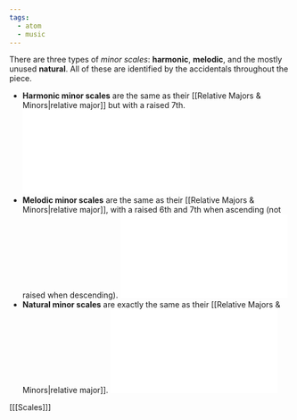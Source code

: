 ```yaml
---
tags:
  - atom
  - music
---
```

There are three types of *minor scales*: **harmonic**, **melodic**, and the mostly unused **natural**. All of these are identified by the accidentals throughout the piece.
- **Harmonic minor scales** are the same as their [[Relative Majors & Minors|relative major]] but with a raised $7$th. 
  ![1000](harmonic-scale.excalidraw.md)
- **Melodic minor scales** are the same as their [[Relative Majors & Minors|relative major]], with a raised $6$th and $7$th when ascending (not raised when descending).
![1000](melodic-scale.excalidraw.md)
- **Natural minor scales** are exactly the same as their [[Relative Majors & Minors|relative major]].
![1000](natural-scale.excalidraw.md)

\[[[Scales]]\]
